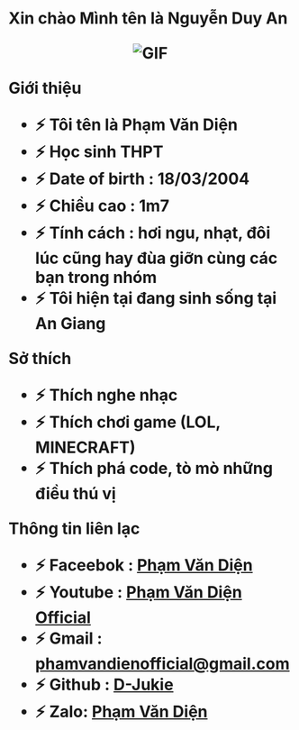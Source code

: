 
<h1> Xin chào Mình tên là Nguyễn Duy An
<p align="center">
    <img align="center" alt="GIF" src="https://s10.gifyu.com/images/d6nqc8g-e5d9284d-2fb0-4a73-8a59-666126d27449.gif" />
</p> 


**Giới thiệu**

- ⚡ Tôi tên là **Phạm Văn Diện**
- ⚡ Học sinh **THPT**
- ⚡ Date of birth : **18/03/2004**
- ⚡ Chiều cao : **1m7**
- ⚡ Tính cách : hơi **ngu**, **nhạt**, đôi lúc cũng hay **đùa giỡn** cùng các bạn trong nhóm
- ⚡ Tôi hiện tại đang sinh sống tại **An Giang**

**Sở thích**

- ⚡ Thích nghe nhạc 
- ⚡ Thích chơi game (LOL, MINECRAFT)
- ⚡ Thích phá code, tò mò những điều thú vị

**Thông tin liên lạc**

- ⚡ Faceebok : **[Phạm Văn Diện](https://www.facebook/PhamVanDien.User)**
- ⚡ Youtube : **[Phạm Văn Diện Official](https://www.youtube.com/channel/UCwHbdvzzEDQ3U_6u4AdqE8w)**
- ⚡ Gmail : **[phamvandienofficial@gmail.com](https://gmail.com)**
- ⚡ Github : **[D-Jukie](https://github.com/D-Jukie)**
- ⚡ Zalo: **[Phạm Văn Diện](0332222817)**
